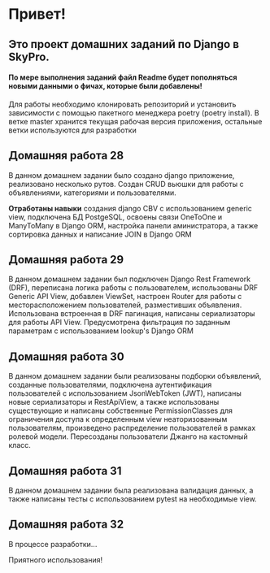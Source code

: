 # Привет!

## Это проект домашних заданий по Django в SkyPro.

#### По мере выполнения заданий файл Readme будет пополняться новыми данными о фичах, которые были добавлены!

Для работы необходимо клонировать репозиторий и установить зависимости с помощью пакетного менеджера poetry (poetry
install).
В ветке master хранится текущая рабочая версия приложения, остальные ветки используются для разработки

## Домашняя работа 28

В данном домашнем задании было создано django приложение, реализовано несколько рутов. Создан CRUD вьюшки для работы с
объявлениями, категориями и пользователями.

**Отработаны навыки** создания django CBV с использованием generic view, подключена БД PostgeSQL, освоены связи OneToOne
и ManyToMany в Django ORM, настройка панели аминистратора,
а также сортировка данных и написание JOIN в Django ORM

## Домашняя работа 29

В данном домашнем задании был подключен Django Rest Framework (DRF), переписана логика работы с пользователем,
использованы DRF Generic API View, добавлен ViewSet, настроен Router для работы с месторасположением пользователей,
разместивших объявления.
Использована встроенная в DRF пагинация, написаны сериализаторы для работы API View.
Предусмотрена фильтрация по заданным параметрам с использованием lookup's Django ORM

## Домашняя работа 30

В данном домашнем задании были реализованы подборки объявлений, созданные пользователями, подключена аутентификация
пользователей с использованием JsonWebToken (JWT), написаны новые сериализаторы и RestApiView,
а также использованы существующие и написаны собственные PermissionClasses для ограничения доступа к определенным view
неаторизованным пользователям, произведено распределение пользователей в рамках ролевой модели.
Пересозданы пользователи Джанго на кастомный класс.

## Домашняя работа 31

В данном домашнем задании была реализована валидация данных, а также написаны тесты с использованием pytest на необходимые view.

## Домашняя работа 32
В процессе разработки...

Приятного использования!
